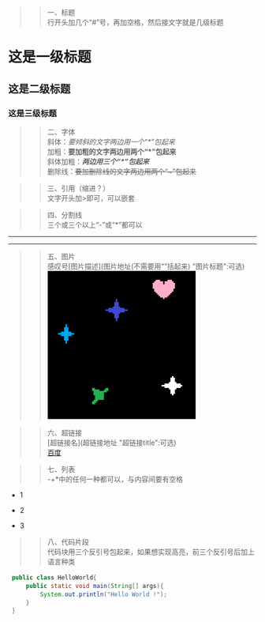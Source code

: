 >>一、标题  
行开头加几个“#”号，再加空格，然后接文字就是几级标题  
# 这是一级标题
## 这是二级标题
### 这是三级标题
  
>>二、字体    
斜体：*要倾斜的文字两边用一个“\*”包起来*  
加粗：**要加粗的文字两边用两个“*”包起来**  
斜体加粗：***两边用三个“\*”包起来***  
删除线：~~要加删除线的文字两边用两个“\~”包起来~~  
  
>>三、引用（缩进？）  
文字开头加\>即可，可以嵌套  

>>四、分割线  
三个或三个以上“\-”或“\*”都可以  
---
***
  
>>五、图片  
感叹号[图片描述](图片地址(不需要用“”括起来) "图片标题":可选)  
![Bitmap](./pic/y2.png "位图")  
  
>>六、超链接  
\[超链接名\](超链接地址 "超链接title":可选)  
[百度](www.baidu.com "百度一下")  
  
>>七、列表  
\-\+\*中的任何一种都可以，与内容间要有空格  
- 1  
+ 2  
* 3
  
>>八、代码片段  
代码块用三个反引号包起来，如果想实现高亮，前三个反引号后加上语言种类  
```Java  
 public class HelloWorld{
     public static void main(String[] args){
         System.out.println("Hello World !");
     }
 }  
 ```
